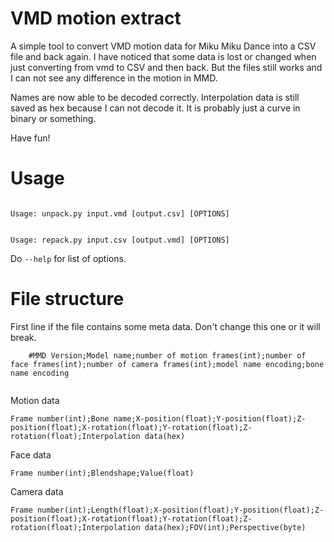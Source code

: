 # VMD motion extract

<p>A simple tool to convert VMD motion data for Miku Miku Dance into a CSV file and back again. I have noticed that some data is lost or changed when just converting from vmd to CSV and then back. But the files still works and I can not see any difference in the motion in MMD.</p>
<p>
Names are now able to be decoded correctly. Interpolation data is still saved as hex because I can not decode it. It is probably just a curve in binary or something.
</p>
<p>
Have fun!
</p>

# Usage

<p>
<code>
Usage: unpack.py input.vmd [output.csv] [OPTIONS]
</code>
</p>
<p>
<code>
Usage: repack.py input.csv [output.vmd] [OPTIONS]
</code>
</p>
<p>
Do <code>--help</code> for list of options.
</p>  

# File structure

<p>First line if the file contains some meta data. Don't change this one or it will break.<br/>
  <code>
    #MMD Version;Model name;number of motion frames(int);number of face frames(int);number of camera frames(int);model name encoding;bone name encoding
  </code></p>
<p>Motion data<br />
<code>
Frame number(int);Bone name;X-position(float);Y-position(float);Z-position(float);X-rotation(float);Y-rotation(float);Z-rotation(float);Interpolation data(hex)
</code></p>
<p>
Face data<br />
<code>
Frame number(int);Blendshape;Value(float)
</code></p>
<p>
Camera data<br />
<code>
Frame number(int);Length(float);X-position(float);Y-position(float);Z-position(float);X-rotation(float);Y-rotation(float);Z-rotation(float);Interpolation data(hex);FOV(int);Perspective(byte)
</code></p>

